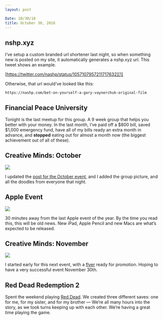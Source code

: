 ```yaml
---
layout: post

Date: 10/30/18
title: October 30, 2018
---
```


## nshp.xyz

I’ve setup a custom branded url shortener last night, so when something new is posted on my site, it automatically generates a nshp.xyz url. This tweet shows an example.

[https://twitter.com/nashp/status/1057107957211717632][1]

Otherwise, that url would’ve looked like this:

	https://nashp.com/bet-on-yourself-a-gary-vaynerchuk-original-film

## Financial Peace University

Tonight is the last meetup for this group. A 9 week group that helps you better with your money. In the last month, I’ve paid off a $800 bill, saved $1,000 emergency fund, have all of my bills ready an extra month in advance, and **stopped** eating out for almost a month now (the biggest achievement out of all of these).

## Creative Minds: October

![][image-1]

I updated the [post for the October event][2], and I added the group picture, and all the doodles from everyone that night.

## Apple Event

![][image-2]

30 minutes away from the last Apple event of the year. By the time you read this, this will be old news. New iPad, Apple Pencil and new Macs are what’s expected to be released.

## Creative Minds: November

![][image-3]

I started early for this next event, with a [flyer][3] ready for promotion. Hoping to have a very successful event November 30th.

## Red Dead Redemption 2

Spent the weekend playing [Red Dead][4]. We created three different saves: one for me, for my sister, and for my brother — We’re all many hours into the story, as we took turns keeping up with each other. We’re having a great time playing the game.


[1]:	https://twitter.com/nashp/status/1057107957211717632
[2]:	https://nashp.com/creative-minds-october
[3]:	https://nashp.com/creative-minds-november-flyer-for-nov-30th
[4]:	https://nashp.com/red-dead-redemption-2-review-roundup

[image-1]:	https://nashp.com/_image_cache/b0fff2ac-0d16-499c-9ab3-47ce7334cf41.jpg
[image-2]:	https://i.imgur.com/0P1TlMl.jpg
[image-3]:	https://i.imgur.com/vcQPcZg.jpg